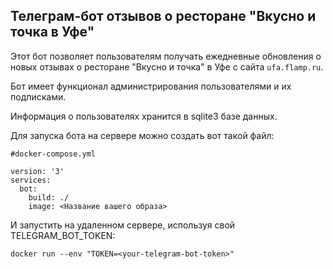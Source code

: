 ## Телеграм-бот отзывов о ресторане "Вкусно и точка в Уфе"

Этот бот позволяет пользователям получать ежедневные обновления о новых отзывах о ресторане
"Вкусно и точка" в Уфе с сайта ```ufa.flamp.ru```.

Бот имеет функционал администрирования пользователями и их подписками.

Информация о пользователях хранится в sqlite3 базе данных.

Для запуска бота на сервере можно создать вот такой файл:
```
#docker-compose.yml

version: '3'
services:
  bot:
    build: ./
    image: <Название вашего образа>

```

И запустить на удаленном сервере, используя свой TELEGRAM_BOT_TOKEN:
```
docker run --env "TOKEN=<your-telegram-bot-token>"

```




